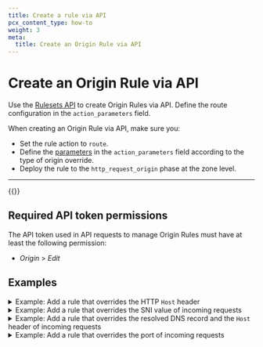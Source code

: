 ```yaml
---
title: Create a rule via API
pcx_content_type: how-to
weight: 3
meta:
  title: Create an Origin Rule via API
---
```


# Create an Origin Rule via API

Use the [Rulesets API](/ruleset-engine/rulesets-api/) to create Origin Rules via API. Define the route configuration in the `action_parameters` field.

When creating an Origin Rule via API, make sure you:

* Set the rule action to `route`.
* Define the [parameters](/rules/origin-rules/parameters/) in the `action_parameters` field according to the type of origin override.
* Deploy the rule to the `http_request_origin` phase at the zone level.

***

{{<render file="_rules-creation-workflow.md" withParameters="an origin rule;;http_request_origin">}}

## Required API token permissions

The API token used in API requests to manage Origin Rules must have at least the following permission:

* _Origin_ > _Edit_

## Examples

<details>
<summary>Example: Add a rule that overrides the HTTP <code>Host</code> header</summary>
<div>

The following example sets the rules of an existing phase ruleset (`{ruleset_id}`) to a single Origin Rule — overriding the HTTP `Host` header — using the [Update ruleset](/ruleset-engine/rulesets-api/update/) operation:

```bash
---
header: Request
---
curl --request PUT \
https://api.cloudflare.com/client/v4/zones/{zone_id}/rulesets/{ruleset_id} \
--header "Authorization: Bearer <API_TOKEN>" \
--header "Content-Type: application/json" \
--data '{
  "rules": [
    {
      "expression": "http.request.uri.query contains \"/eu/\"",
      "description": "My first Origin Rule",
      "action": "route",
      "action_parameters": {
        "host_header": "eu_server.example.net"
      }
    }
  ]
}'
```

The response contains the complete definition of the ruleset you updated.

```json
---
header: Response
---
{
  "result": {
    "id": "<RULESET_ID>",
    "name": "Origin Rules ruleset",
    "description": "Zone-level ruleset that will execute Origin Rules.",
    "kind": "zone",
    "version": "2",
    "rules": [
      {
        "id": "<RULE_ID>",
        "version": "1",
        "action": "route",
        "action_parameters": {
          "host_header": "eu_server.example.net"
        },
        "expression": "http.request.uri.query contains \"/eu/\"",
        "description": "My first Origin Rule",
        "last_updated": "2022-06-02T14:42:04.219025Z",
        "ref": "<RULE_REF>"
      }
    ],
    "last_updated": "2022-06-02T14:42:04.219025Z",
    "phase": "http_request_origin"
  },
  "success": true,
  "errors": [],
  "messages": []
}
```

</div>
</details>

<details>
<summary>Example: Add a rule that overrides the SNI value of incoming requests</summary>
<div>

The following example sets the rules of an existing phase ruleset (`{ruleset_id}`) to a single Origin Rule — overriding the SNI value of incoming requests addressed at `admin.example.com` — using the [Update ruleset](/ruleset-engine/rulesets-api/update/) operation:

```bash
---
header: Request
---
curl --request PUT \
https://api.cloudflare.com/client/v4/zones/{zone_id}/rulesets/{ruleset_id} \
--header "Authorization: Bearer <API_TOKEN>" \
--header "Content-Type: application/json" \
--data '{
  "rules": [
    {
      "expression": "http.host eq \"admin.example.com\"",
      "description": "SNI Override for the admin area",
      "action": "route",
      "action_parameters": {
        "sni": {
          "value": "sni.example.com"
        }
      }
    }
  ]
}'
```

</div>
</details>

<details>
<summary>Example: Add a rule that overrides the resolved DNS record and the <code>Host</code> header of incoming requests</summary>
<div>

The following example sets the rules of an existing phase ruleset (`{ruleset_id}`) to a single Origin Rule — overriding the resolved DNS record and the `Host` header of incoming requests — using the [Update ruleset](/ruleset-engine/rulesets-api/update/) operation:

```bash
---
header: Request
---
curl --request PUT \
https://api.cloudflare.com/client/v4/zones/{zone_id}/rulesets/{ruleset_id} \
--header "Authorization: Bearer <API_TOKEN>" \
--header "Content-Type: application/json" \
--data '{
  "rules": [
    {
      "expression": "starts_with(http.request.uri.path, \"/hr-app/\")",
      "description": "Origin Rule for the company's HR application",
      "action": "route",
      "action_parameters": {
        "host_header": "hr-server.example.com",
        "origin": {
          "host": "hr-server.example.com"
        }
      }
    }
  ]
}'
```

The response contains the complete definition of the ruleset you updated.

```json
---
header: Response
---
{
  "result": {
    "id": "<RULESET_ID>",
    "name": "Origin Rules ruleset",
    "description": "Zone-level ruleset that will execute Origin Rules.",
    "kind": "zone",
    "version": "2",
    "rules": [
      {
        "id": "<RULE_ID>",
        "version": "1",
        "action": "route",
        "action_parameters": {
          "host_header": "hr-server.example.com",
          "origin": {
            "host": "hr-server.example.com"
          }
        },
        "expression": "starts_with(http.request.uri.path, \"/hr-app/\")",
        "description": "Origin Rule for the company's HR application",
        "last_updated": "2022-06-03T14:42:04.219025Z",
        "ref": "<RULE_REF>"
      }
    ],
    "last_updated": "2022-06-03T14:42:04.219025Z",
    "phase": "http_request_origin"
  },
  "success": true,
  "errors": [],
  "messages": []
}
```

</div>
</details>

<details>
<summary>Example: Add a rule that overrides the port of incoming requests</summary>
<div>

The following example sets the rules of an existing phase ruleset (`{ruleset_id}`) to a single Origin Rule — overriding the port of incoming requests — using the [Update ruleset](/ruleset-engine/rulesets-api/update/) method:

```bash
---
header: Request
---
curl --request PUT \
https://api.cloudflare.com/client/v4/zones/{zone_id}/rulesets/{ruleset_id} \
--header "Authorization: Bearer <API_TOKEN>" \
--header "Content-Type: application/json" \
--data '{
  "rules": [
    {
      "expression": "starts_with(http.request.uri.path, \"/team/calendar/\")",
      "description": "Origin Rule for the team calendar application",
      "action": "route",
      "action_parameters": {
        "origin": {
          "port": 9000
        }
      }
    }
  ]
}'
```

The response contains the complete definition of the ruleset you updated.

```json
---
header: Response
---
{
  "result": {
    "id": "<RULESET_ID>",
    "name": "Origin Rules ruleset",
    "description": "Zone-level ruleset that will execute Origin Rules.",
    "kind": "zone",
    "version": "2",
    "rules": [
      {
        "id": "<RULE_ID>",
        "version": "1",
        "action": "route",
        "action_parameters": {
          "origin": {
            "port": 9000
          }
        },
        "expression": "starts_with(http.request.uri.path, \"/team/calendar/\")",
        "description": "Origin Rule for the team calendar application",
        "last_updated": "2022-06-03T14:42:04.219025Z",
        "ref": "<RULE_REF>"
      }
    ],
    "last_updated": "2022-06-03T14:42:04.219025Z",
    "phase": "http_request_origin"
  },
  "success": true,
  "errors": [],
  "messages": []
}
```

</div>
</details>